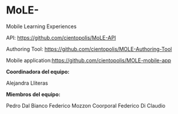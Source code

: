 # MoLE-
Mobile Learning Experiences


API: https://github.com/cientopolis/MoLE-API

Authoring Tool: https://github.com/cientopolis/MOLE-Authoring-Tool

Mobile application:https://github.com/cientopolis/MOLE-mobile-app

<b>Coordinadora del equipo:</b>

Alejandra Lliteras

<b>Miembros del equipo:</b>

Pedro Dal Bianco
Federico Mozzon Coorporal
Federico Di Claudio




